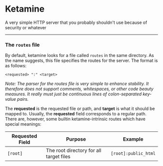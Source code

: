 # Ketamine

A very simple HTTP server that you probably shouldn't use because of security or whatever

---

### The `routes` file

By default, ketamine looks for a file called `routes` in the same directory.
As the name suggests, this file specifies the routes for the server. The format is as follows:

```ebnf
<requested> ":" <target>
```

_Note: The parser for the routes file is very simple to enhance stability. It therefore does not support comments,
whitespaces, or other code beauty measures. It really must just be continuous lines of colon-separated key-value
pairs._

The **requested** is the requested file or path, and **target** is what it should be mapped to.
Usually, the **requested** field corresponds to a regular path. There are, however, some builtin ketamine-intrinsic
routes
which have special meanings:

| Requested Field | Purpose                                 | Example              |
|-----------------|-----------------------------------------|----------------------|
| `[root]`        | The root directory for all target files | `[root]:public_html` |